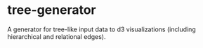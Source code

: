 # tree-generator
A generator for tree-like input data to d3 visualizations (including hierarchical and relational edges).
